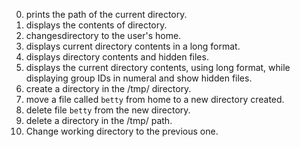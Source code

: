 0. prints the path of the current directory.
1. displays the contents of directory.
2. changesdirectory to the user's home.
3. displays current directory contents in a long format.
4. displays directory contents and hidden files.
5. displays the current directory contents, using long format, while displaying group IDs in numeral and show hidden files.
6. create a directory in the /tmp/ directory.
7. move a file called `betty` from home to a new directory created.
8. delete file `betty` from the new directory.
9. delete a directory in the /tmp/ path.
10. Change working directory to the previous one.

